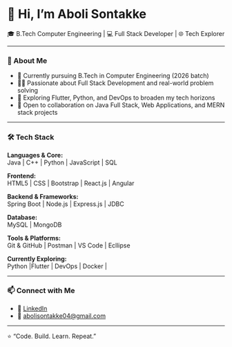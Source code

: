 # 👋 Hi, I’m Aboli Sontakke

🎓 B.Tech Computer Engineering | 💻 Full Stack Developer | 🌐 Tech Explorer

---

### 👀 About Me  
- 🌱 Currently pursuing B.Tech in Computer Engineering (2026 batch)  
- 👩‍💻 Passionate about Full Stack Development and real-world problem solving  
- 🔭 Exploring Flutter, Python, and DevOps to broaden my tech horizons  
- 🤝 Open to collaboration on Java Full Stack, Web Applications, and MERN stack projects  

---

### 🛠️ Tech Stack  

**Languages & Core:**  
Java | C++ | Python | JavaScript | SQL  

**Frontend:**  
HTML5 | CSS | Bootstrap | React.js | Angular  

**Backend & Frameworks:**  
Spring Boot | Node.js | Express.js | JDBC  

**Database:**  
MySQL | MongoDB  

**Tools & Platforms:**  
Git & GitHub | Postman | VS Code | Ecllipse

**Currently Exploring:**  
Python |Flutter | DevOps  | Docker | 

---

### 📫 Connect with Me  
- 💼 [LinkedIn](https://www.linkedin.com/in/aboli-sachin-s-250684259)  
- 📧 abolisontakke04@gmail.com

---

⭐ “Code. Build. Learn. Repeat.”
  

<!---
AboliSontakke/AboliSontakke is a ✨ special ✨ repository because its `README.md` (this file) appears on your GitHub profile.
You can click the Preview link to take a look at your changes.
--->
